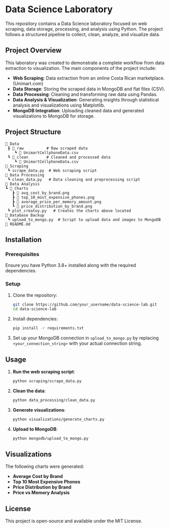 # Data Science Laboratory

This repository contains a Data Science laboratory focused on web scraping, data storage, processing, and analysis using Python. The project follows a structured pipeline to collect, clean, analyze, and visualize data.

## Project Overview
This laboratory was created to demonstrate a complete workflow from data extraction to visualization. The main components of the project include:
- **Web Scraping**: Data extraction from an online Costa Rican marketplace. (Unimart.com)
- **Data Storage**: Storing the scraped data in MongoDB and flat files (CSV).
- **Data Processing**: Cleaning and transforming raw data using Pandas.
- **Data Analysis & Visualization**: Generating insights through statistical analysis and visualizations using Matplotlib.
- **MongoDB Integration**: Uploading cleaned data and generated visualizations to MongoDB for storage.

## Project Structure
```
📂 Data
 ┣ 📂 raw          # Raw scraped data
    ┗ 📜 UnimartCellphoneData.csv
 ┗ 📂 clean        # Cleaned and processed data
    ┗ 📜 UnimartCellphoneData.csv
📂 Scraping
 ┗ scrape_data.py  # Web scraping script
📂 Data Processing
 ┗ clean_data.py   # Data cleaning and preprocessing script
📂 Data Analysis
┗ 📂 Charts
   ┣ 📜 avg_cost_by_brand.png
   ┣ 📜 top_10_most_expensive_phones.png
   ┣ 📜 average_price_per_memory_amount.png
   ┗ 📜 price_distribution_by_brand.png
 ┗ plot_creatoy.py   # Creates the charts above located
📂 Database Backup
 ┗ upload_to_mongo.py  # Script to upload data and images to MongoDB
📜 README.md
```

## Installation
### Prerequisites
Ensure you have Python 3.8+ installed along with the required dependencies.

### Setup
1. Clone the repository:
   ```bash
   git clone https://github.com/your_username/data-science-lab.git
   cd data-science-lab
   ```
2. Install dependencies:
   ```bash
   pip install -r requirements.txt
   ```
3. Set up your MongoDB connection in `upload_to_mongo.py` by replacing `<your_connection_string>` with your actual connection string.

## Usage
1. **Run the web scraping script**:
   ```bash
   python scraping/scrape_data.py
   ```
2. **Clean the data**:
   ```bash
   python data_processing/clean_data.py
   ```
3. **Generate visualizations**:
   ```bash
   python visualizations/generate_charts.py
   ```
4. **Upload to MongoDB**:
   ```bash
   python mongodb/upload_to_mongo.py
   ```

## Visualizations
The following charts were generated:
- **Average Cost by Brand**
- **Top 10 Most Expensive Phones**
- **Price Distribution by Brand**
- **Price vs Memory Analysis**

## License
This project is open-source and available under the MIT License.

